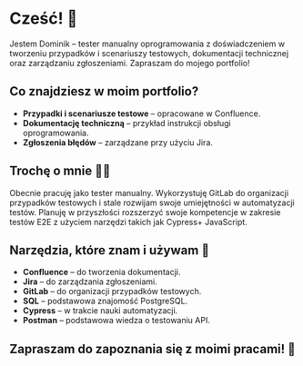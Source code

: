 # Cześć! 👋

Jestem Dominik – tester manualny oprogramowania z doświadczeniem w tworzeniu przypadków i scenariuszy testowych, dokumentacji technicznej oraz zarządzaniu zgłoszeniami. Zapraszam do mojego portfolio!

## Co znajdziesz w moim portfolio?

- **Przypadki i scenariusze testowe** – opracowane w Confluence.
- **Dokumentację techniczną** – przykład instrukcji obsługi oprogramowania.
- **Zgłoszenia błędów** – zarządzane przy użyciu Jira.

## Trochę o mnie 🧑‍💻

Obecnie pracuję jako tester manualny. Wykorzystuję GitLab do organizacji przypadków testowych i stale rozwijam swoje umiejętności w automatyzacji testów. Planuję w przyszłości rozszerzyć swoje kompetencje w zakresie testów E2E z użyciem narzędzi takich jak Cypress+ JavaScript.

## Narzędzia, które znam i używam 🔧

- **Confluence** – do tworzenia dokumentacji.
- **Jira** – do zarządzania zgłoszeniami.
- **GitLab** – do organizacji przypadków testowych.
- **SQL** – podstawowa znajomość PostgreSQL.
- **Cypress** – w trakcie nauki automatyzacji.
- **Postman** – podstawowa wiedza o testowaniu API.

## Zapraszam do zapoznania się z moimi pracami! 🚀
